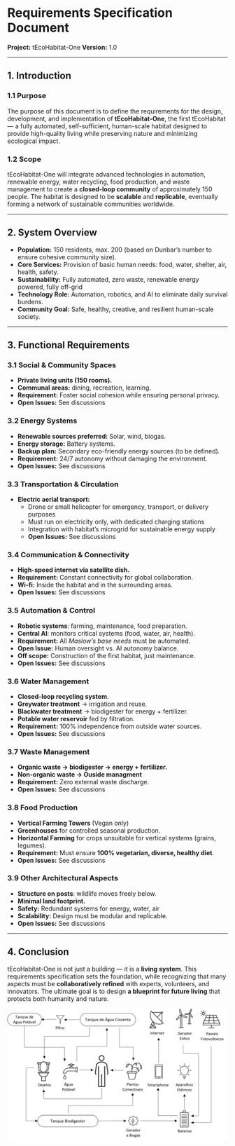 # Requirements Specification Document  
**Project:** tEcoHabitat-One 
**Version:** 1.0  

---

## 1. Introduction  

### 1.1 Purpose  
The purpose of this document is to define the requirements for the design, development, and implementation of **tEcoHabitat-One**, the first tEcoHabitat— a fully automated, self-sufficient, human-scale habitat designed to provide high-quality living while preserving nature and minimizing ecological impact.  

### 1.2 Scope  
tEcoHabitat-One will integrate advanced technologies in automation, renewable energy, water recycling, food production, and waste management to create a **closed-loop community** of approximately 150 people. The habitat is designed to be **scalable** and **replicable**, eventually forming a network of sustainable communities worldwide.  

---

## 2. System Overview  

- **Population:** 150 residents, max. 200 (based on Dunbar’s number to ensure cohesive community size).  
- **Core Services:** Provision of basic human needs: food, water, shelter, air, health, safety.  
- **Sustainability:** Fully automated, zero waste, renewable energy powered, fully off-grid 
- **Technology Role:** Automation, robotics, and AI to eliminate daily survival burdens.  
- **Community Goal:** Safe, healthy, creative, and resilient human-scale society.  

---

## 3. Functional Requirements  

### 3.1 Social & Community Spaces  
- **Private living units (150 rooms).**  
- **Communal areas:** dining, recreation, learning.  
- **Requirement:** Foster social cohesion while ensuring personal privacy.
- **Open Issues:** See discussions

### 3.2 Energy Systems  
- **Renewable sources preferred:** Solar, wind, biogas.  
- **Energy storage:** Battery systems.  
- **Backup plan:** Secondary eco-friendly energy sources (to be defined).  
- **Requirement:** 24/7 autonomy without damaging the environment.
- **Open Issues:** See discussions

### 3.3 Transportation & Circulation
- **Electric aerial transport:**  
  - Drone or small helicopter for emergency, transport, or delivery purposes  
  - Must run on electricity only, with dedicated charging stations  
  - Integration with habitat’s microgrid for sustainable energy supply
  - **Open Issues:** See discussions

### 3.4 Communication & Connectivity  
- **High-speed internet via satellite dish.**  
- **Requirement:** Constant connectivity for global collaboration.
- **Wi-fi:** Inside the habitat and in the surrounding areas.
- **Open Issues:** See discussions

### 3.5 Automation & Control  
- **Robotic systems**: farming, maintenance, food preparation.  
- **Central AI**: monitors critical systems (food, water, air, health).  
- **Requirement:** All *Maslow’s base needs* must be automated.  
- **Open Issue:** Human oversight vs. AI autonomy balance. 
- **Off scope:** Construction of the first habitat, just maintenance.
- **Open Issues:** See discussions

### 3.6 Water Management  
- **Closed-loop recycling system**.  
- **Greywater treatment** → irrigation and reuse.  
- **Blackwater treatment** → biodigester for energy + fertilizer.  
- **Potable water reservoir** fed by filtration.  
- **Requirement:** 100% independence from outside water sources.
- **Open Issues:** See discussions


### 3.7 Waste Management  
- **Organic waste → biodigester → energy + fertilizer.**  
- **Non-organic waste → Ouside managment**  
- **Requirement:** Zero external waste discharge.
- **Open Issues:** See discussions

### 3.8 Food Production  
- **Vertical Farming Towers** (Vegan only)
- **Greenhouses** for controlled seasonal production.  
- **Horizontal Farming** for crops unsuitable for vertical systems (grains, legumes).  
- **Requirement:** Must ensure **100% vegetarian, diverse, healthy diet**.  
- **Open Issues:** See discussions

### 3.9 Other Architectural Aspects
- **Structure on posts**: wildlife moves freely below.  
- **Minimal land footprint.**   
- **Safety:** Redundant systems for energy, water, air
- **Scalability:** Design must be modular and replicable. 
- **Open Issues:** See discussions

---

## 4. Conclusion  

tEcoHabitat-One is not just a building — it is a **living system**. This requirements specification sets the foundation, while recognizing that many aspects must be **collaboratively refined** with experts, volunteers, and innovators. The ultimate goal is to design **a blueprint for future living** that protects both humanity and nature.  


![This is an alt text.](/assets/Habitat3esquema.png "This is a sample image.")


